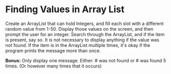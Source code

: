# Finding Values in Array List

Create an ArrayList that can hold Integers, and fill each slot with a different random value from 1-50. Display those values on the screen, and then prompt the user for an integer. Search through the ArrayList, and if the item is present, say so. It is not necessary to display anything if the value was not found. If the item is in the ArrayList multiple times, it's okay if the program prints the message more than once.

<b>Bonus:</b> Only display one message. Either: # was not found or # was found 5 times. (Or however many times that it occurs)
